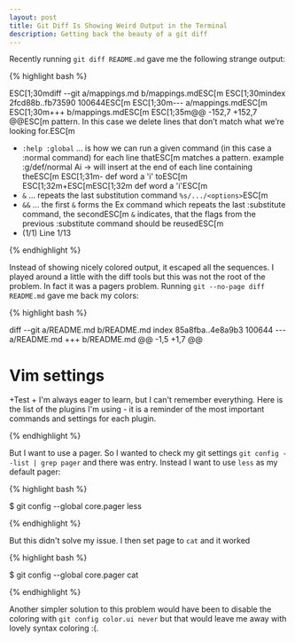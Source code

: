 ```yaml
---
layout: post
title: Git Diff Is Showing Weird Output in the Terminal
description: Getting back the beauty of a git diff
---
```


Recently running `git diff README.md` gave me the following strange output:


{% highlight bash %}

ESC[1;30mdiff --git a/mappings.md b/mappings.mdESC[m
ESC[1;30mindex 2fcd88b..fb73590 100644ESC[m
ESC[1;30m--- a/mappings.mdESC[m
ESC[1;30m+++ b/mappings.mdESC[m
ESC[1;35m@@ -152,7 +152,7 @@ESC[m
   pattern. In this case we delete lines that don’t match what we’re looking for.ESC[m
 - `:help :global` ... is how we can run a given command (in this case a :normal command) for each line thatESC[m
   matches a pattern.  example :g/def/normal Ai -> will insert at the end of each line containing theESC[m
ESC[1;31m-  def word a 'i' toESC[m
ESC[1;32m+ESC[mESC[1;32m  def word a 'i'ESC[m
 - `&` ... repeats the last substitution command `%s/.../<options>`ESC[m
 - `&&` ... the first `&` forms the Ex command which repeats the last :substitute command, the secondESC[m
   `&` indicates, that the flags from the previous :substitute command should be reusedESC[m
- (1/1) Line 1/13

{% endhighlight %}


Instead of showing nicely colored output, it escaped all the sequences. I played around a little with the diff tools
but this was not the root of the problem. In fact it was a pagers problem. Running `git --no-page diff README.md` gave
me back my colors:


{% highlight bash %}

diff --git a/README.md b/README.md
index 85a8fba..4e8a9b3 100644
--- a/README.md
+++ b/README.md
@@ -1,5 +1,7 @@
 # Vim settings

+Test
+
 I'm always eager to learn, but I can't remember everything. Here is the list of the plugins I'm using - it is a reminder
 of the most important commands and settings for each plugin.

{% endhighlight %}


But I want to use a pager. So I wanted to check my git settings `git config --list | grep pager` and there was entry.
Instead I want to use `less` as my default pager:


{% highlight bash %}

$ git config --global core.pager less

{% endhighlight %}


But this didn't solve my issue. I then set page to `cat` and it worked


{% highlight bash %}

$ git config --global core.pager cat

{% endhighlight %}



Another simpler solution to this problem would have been to disable the coloring with `git config color.ui never` but
that would leave me away with lovely syntax coloring :(.
